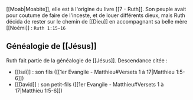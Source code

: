 [[Moab|Moabite]], elle est à l'origine du livre [[7 - Ruth]].
Son peuple avait pour coutume de faire de l'inceste, et de louer différents dieux, mais Ruth décida de rester sur le chemin de [[Dieu]] en accompagnant sa belle mère [[Noémi]] : `Ruth 1:15-16`
## Généalogie de [[Jésus]]
Ruth fait partie de la généalogie de [[Jésus]].
Descendance citée :
- [[Isaï]] : son fils ([[1er Evangile - Matthieu#Versets 1 à 17|Matthieu 1:5-6]])
- [[David]] : son petit-fils ([[1er Evangile - Matthieu#Versets 1 à 17|Matthieu 1:5-6]])